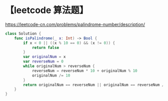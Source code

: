 # 【leetcode 算法题】

<https://leetcode-cn.com/problems/palindrome-number/description/>
```swift
class Solution {
    func isPalindrome(_ x: Int) -> Bool {
        if x < 0 || ((x % 10 == 0) && (x != 0)) {
            return false
        }
        var originalNum = x
        var reverseNum = 0
        while originalNum > reverseNum {
            reverseNum = reverseNum * 10 + originalNum % 10
            originalNum /= 10
        }
        return originalNum == reverseNum || originalNum == reverseNum / 10
    }
}
```